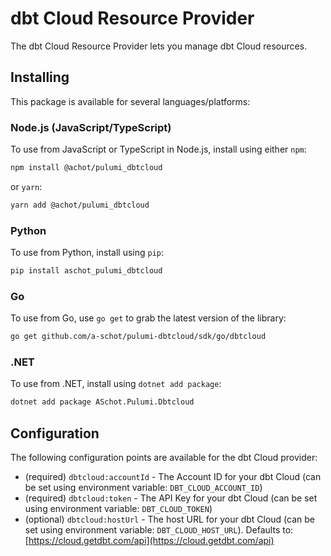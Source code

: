 # dbt Cloud Resource Provider

The dbt Cloud Resource Provider lets you manage dbt Cloud resources.

## Installing

This package is available for several languages/platforms:

### Node.js (JavaScript/TypeScript)

To use from JavaScript or TypeScript in Node.js, install using either `npm`:

```bash
npm install @achot/pulumi_dbtcloud
```

or `yarn`:

```bash
yarn add @achot/pulumi_dbtcloud
```

### Python

To use from Python, install using `pip`:

```bash
pip install aschot_pulumi_dbtcloud
```

### Go

To use from Go, use `go get` to grab the latest version of the library:

```bash
go get github.com/a-schot/pulumi-dbtcloud/sdk/go/dbtcloud
```

### .NET

To use from .NET, install using `dotnet add package`:

```bash
dotnet add package ASchot.Pulumi.Dbtcloud
```

## Configuration

The following configuration points are available for the dbt Cloud provider:

- (required) `dbtcloud:accountId` - The Account ID for your dbt Cloud (can be set using environment variable: `DBT_CLOUD_ACCOUNT_ID`)
- (required) `dbtcloud:token` - The API Key for your dbt Cloud (can be set using environment variable: `DBT_CLOUD_TOKEN`)
- (optional) `dbtcloud:hostUrl` - The host URL for your dbt Cloud (can be set using environment variable: `DBT_CLOUD_HOST_URL`). Defaults to: [https://cloud.getdbt.com/api](https://cloud.getdbt.com/api)

<!-- ## Reference -->
<!--  -->
<!-- For detailed reference documentation, please visit [the Pulumi registry](https://www.pulumi.com/registry/packages/foo/api-docs/). -->
